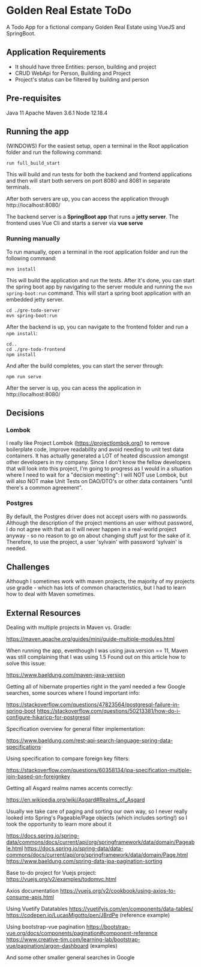 # Golden Real Estate ToDo

A Todo App for a fictional company Golden Real Estate using VueJS and SpringBoot.

## Application Requirements

* It should have three Entities: person, building and project
* CRUD WebApi for Person, Building and Project
* Project's status can be filtered by building and person

## Pre-requisites

Java 11
Apache Maven 3.6.1
Node 12.18.4

## Running the app

(WINDOWS) For the easiest setup, open a terminal in the Root application folder and run the following command:

```
run full_build_start
```

This will build and run tests for both the backend and frontend applications and then will start both servers on port 8080 and 8081 in separate terminals.

After both servers are up, you can access the application through http://localhost:8080/

The backend server is a __SpringBoot app__ that runs a __jetty server__. The frontend uses Vue Cli and starts a server via __vue serve__

### Running manually

To run manually, open a terminal in the root application folder and run the following command:

```
mvn install
```

This will build the application and run the tests. After it's done, you can start the spring boot app by navigating to the server module and running the `mvn spring-boot:run` command. This will start a spring boot application with an embedded jetty server.

```
cd ./gre-todo-server
mvn spring-boot:run
```

After the backend is up, you can navigate to the frontend folder and run a `npm install`:

```
cd..
cd ./gre-todo-frontend
npm install
```

And after the build completes, you can start the server through:

```
npm run serve
```

After the server is up, you can acess the application in http://localhost:8080/

## Decisions

### Lombok
I really like Project Lombok (https://projectlombok.org/) to remove boilerplate code, improve readability and avoid needing to unit test data containers. It has actually generated a LOT of heated discussion amongst other developers in my company. Since I don't know the fellow developers that will look into this project, I'm going to progress as I would in a situation where I need to wait for a "decision meeting": I will NOT use Lombok, but will also NOT make Unit Tests on DAO/DTO's or other data containers "until there's a common agreement".

### Postgres
By default, the Postgres driver does not accept users with no passwords. Although the description of the project mentions an user without password, I do not agree with that as it will never happen in a real-world project anyway - so no reason to go on about changing stuff just for the sake of it. Therefore, to use the project, a user 'sylvain' with password 'sylvain' is needed.


## Challenges

Although I sometimes work with maven projects, the majority of my projects use gradle - which has lots of common characteristics, but I had to learn how to deal with Maven sometimes.

## External Resources

Dealing with multiple projects in Maven vs. Gradle:

https://maven.apache.org/guides/mini/guide-multiple-modules.html

When running the app, eventhough I was using java.version == 11, Maven was still complaining that I was using 1.5
Found out on this article how to solve this issue:

https://www.baeldung.com/maven-java-version

Getting all of hibernate properties right in the yaml needed a few Google searches, some sources where I found important info:

https://stackoverflow.com/questions/47823564/postgresql-failure-in-spring-boot
https://stackoverflow.com/questions/50213381/how-do-i-configure-hikaricp-for-postgresql

Specification overview for general filter implementation:

https://www.baeldung.com/rest-api-search-language-spring-data-specifications

Using specification to compare foreign key filters:

https://stackoverflow.com/questions/60358134/jpa-specification-multiple-join-based-on-foreignkey

Getting all Asgard realms names accents correctly:

https://en.wikipedia.org/wiki/Asgard#Realms_of_Asgard

Usually we take care of paging and sorting our own way, so I never really looked into Spring's Pageable/Page objects (which includes sorting!) so I took the opportunity to learn more about it

https://docs.spring.io/spring-data/commons/docs/current/api/org/springframework/data/domain/Pageable.html
https://docs.spring.io/spring-data/data-commons/docs/current/api/org/springframework/data/domain/Page.html
https://www.baeldung.com/spring-data-jpa-pagination-sorting

Base to-do project for Vuejs project:
https://vuejs.org/v2/examples/todomvc.html

Axios documentation
https://vuejs.org/v2/cookbook/using-axios-to-consume-apis.html

Using Vuetify Datatables
https://vuetifyjs.com/en/components/data-tables/
https://codepen.io/LucasMigotto/pen/JBrdPe (reference example)

Using bootstrap-vue pagination
https://bootstrap-vue.org/docs/components/pagination#component-reference
https://www.creative-tim.com/learning-lab/bootstrap-vue/pagination/argon-dashboard (examples)


And some other smaller general searches in Google

